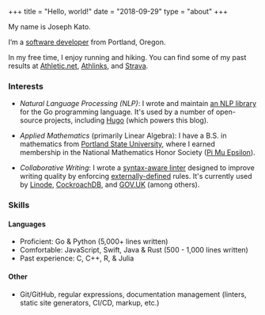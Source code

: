 +++
title = "Hello, world!"
date = "2018-09-29"
type = "about"
+++

My name is Joseph Kato.

I’m a [software developer](https://github.com/jdkato) from Portland, Oregon.

In my free time, I enjoy running and hiking. You can find some of my past
results at [Athletic.net][1], [Athlinks][2], and [Strava][3].

### Interests

- *Natural Language Processing (NLP)*: I wrote and maintain [an NLP library][4]
  for the Go programming language. It's used by a number of open-source
  projects, including [Hugo](https://gohugo.io/) (which powers this blog).

- *Applied Mathematics* (primarily Linear Algebra): I have a B.S. in
  mathematics from [Portland State University](https://www.pdx.edu/math/),
  where I earned membership in the National Mathematics Honor Society
  ([Pi Mu Epsilon](https://pme-math.org/what-is-pme)).

- *Collaborative Writing*: I wrote a [syntax-aware linter][5] designed to
  improve writing quality by enforcing [externally-defined][6] rules. It's
  currently used by [Linode](https://github.com/linode/docs/issues),
  [CockroachDB](https://github.com/cockroachdb/docs), and
  [GOV.UK](https://github.com/alphagov/govuk-developer-docs) (among others).

### Skills

#### Languages

- Proficient: Go & Python (5,000+ lines written)
- Comfortable: JavaScript, Swift, Java & Rust  (500 - 1,000 lines written)
- Past experience: C, C++, R, & Julia

#### Other

- Git/GitHub, regular expressions, documentation management (linters, static
  site generators, CI/CD, markup, etc.)

[1]: https://www.athletic.net/TrackAndField/Athlete.aspx?AID=533544#!/L0
[2]: https://www.athlinks.com/athletes/75353415
[3]: https://www.strava.com/athletes/3334824
[4]: https://github.com/jdkato/prose
[5]: https://github.com/errata-ai/vale
[6]: https://errata-ai.github.io/vale/styles/

